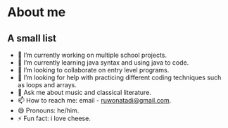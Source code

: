 # About me



## A small list

- 🔭 I’m currently working on multiple school projects.
- 🌱 I’m currently learning java syntax and using java to code.
- 👯 I’m looking to collaborate on entry level programs.
- 🤔 I’m looking for help with practicing different coding techniques such as loops and arrays.
- 💬 Ask me about music and classical literature.
- 📫 How to reach me: email - ruwonatadi@gmail.com.
- 😄 Pronouns: he/him.
- ⚡ Fun fact: i love cheese.

